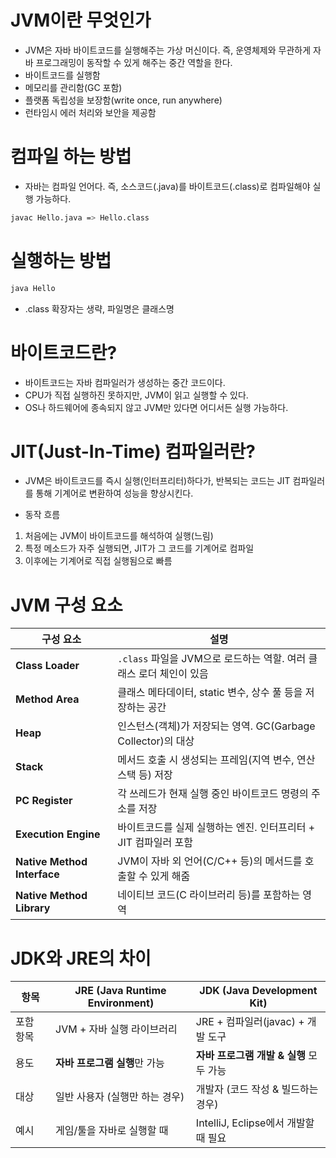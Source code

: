 # JVM이란 무엇인가
- JVM은 자바 바이트코드를 실행해주는 가상 머신이다. 즉, 운영체제와 무관하게 자바 프로그래밍이 동작할 수 있게 해주는 중간 역할을 한다.
- 바이트코드를 실행함
- 메모리를 관리함(GC 포함)
- 플랫폼 독립성을 보장함(write once, run anywhere)
- 런타임시 에러 처리와 보안을 제공함

# 컴파일 하는 방법
- 자바는 컴파일 언어다. 즉, 소스코드(.java)를 바이트코드(.class)로 컴파일해야 실행 가능하다.
```bash
javac Hello.java => Hello.class
```

# 실행하는 방법
```bash
java Hello
```
- .class 확장자는 생략, 파일명은 클래스명

# 바이트코드란?
- 바이트코드는 자바 컴파일러가 생성하는 중간 코드이다.
- CPU가 직접 실행하진 못하지만, JVM이 읽고 실행할 수 있다.
- OS나 하드웨어에 종속되지 않고 JVM만 있다면 어디서든 실행 가능하다.

# JIT(Just-In-Time) 컴파일러란?
- JVM은 바이트코드를 즉시 실행(인터프리터)하다가, 반복되는 코드는 JIT 컴파일러를 통해 기계어로 변환하여 성능을 향상시킨다.

- 동작 흐름
1. 처음에는 JVM이 바이트코드를 해석하여 실행(느림)
2. 특정 메소드가 자주 실행되면, JIT가 그 코드를 기계어로 컴파일
3. 이후에는 기계어로 직접 실행됨으로 빠름

# JVM 구성 요소
| 구성 요소               | 설명 |
|------------------------|------|
| **Class Loader**        | `.class` 파일을 JVM으로 로드하는 역할. 여러 클래스 로더 체인이 있음 |
| **Method Area**         | 클래스 메타데이터, static 변수, 상수 풀 등을 저장하는 공간 |
| **Heap**                | 인스턴스(객체)가 저장되는 영역. GC(Garbage Collector)의 대상 |
| **Stack**               | 메서드 호출 시 생성되는 프레임(지역 변수, 연산 스택 등) 저장 |
| **PC Register**         | 각 쓰레드가 현재 실행 중인 바이트코드 명령의 주소를 저장 |
| **Execution Engine**    | 바이트코드를 실제 실행하는 엔진. 인터프리터 + JIT 컴파일러 포함 |
| **Native Method Interface** | JVM이 자바 외 언어(C/C++ 등)의 메서드를 호출할 수 있게 해줌 |
| **Native Method Library**   | 네이티브 코드(C 라이브러리 등)를 포함하는 영역 |

# JDK와 JRE의 차이
| 항목   | JRE (Java Runtime Environment)         | JDK (Java Development Kit)                    |
|--------|----------------------------------------|------------------------------------------------|
| 포함 항목 | JVM + 자바 실행 라이브러리             | JRE + 컴파일러(javac) + 개발 도구              |
| 용도   | **자바 프로그램 실행**만 가능            | **자바 프로그램 개발 & 실행** 모두 가능         |
| 대상   | 일반 사용자 (실행만 하는 경우)           | 개발자 (코드 작성 & 빌드하는 경우)              |
| 예시   | 게임/툴을 자바로 실행할 때              | IntelliJ, Eclipse에서 개발할 때 필요             |

